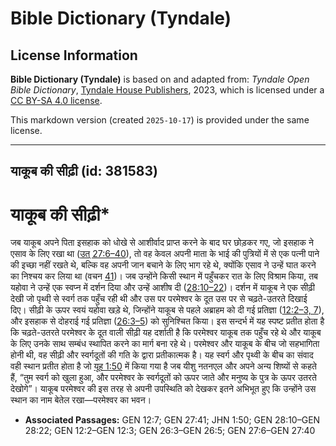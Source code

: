 # Bible Dictionary (Tyndale)

## License Information

**Bible Dictionary (Tyndale)** is based on and adapted from: _Tyndale Open Bible Dictionary_, [Tyndale House Publishers](https://tyndaleopenresources.com/), 2023, which is licensed under a [CC BY-SA 4.0 license](https://creativecommons.org/licenses/by-sa/4.0/legalcode.en).

This markdown version (created `2025-10-17`) is provided under the same license.



--------------------------------

## याकूब की सीढ़ी (id: 381583)

याकूब की सीढ़ी\*
================

जब याकूब अपने पिता इसहाक को धोखे से आशीर्वाद प्राप्त करने के बाद घर छोड़कर गए, जो इसहाक ने एसाव के लिए रखा था ([उत् 27:6–40](https://ref.ly/Gen27:6-Gen27:40)), तो वह केवल अपनी माता के भाई की पुत्रियों में से एक पत्नी पाने की इच्छा नहीं रखते थे, बल्कि वह अपनी जान बचाने के लिए भाग रहे थे, क्योंकि एसाव ने उन्हें घात करने का निश्चय कर लिया था (वचन [41](https://ref.ly/Gen27:41))। जब उन्होंने किसी स्थान में पहुँचकर रात के लिए विश्राम किया, तब यहोवा ने उन्हें एक स्वप्न में दर्शन दिया और उन्हें आशीष दी ([28:10–22](https://ref.ly/Gen28:10-Gen28:22))। दर्शन में याकूब ने एक सीढ़ी देखी जो पृथ्वी से स्वर्ग तक पहुँच रही थी और उस पर परमेश्वर के दूत उस पर से चढ़ते\-उतरते दिखाई दिए। सीढ़ी के ऊपर स्वयं यहोवा खड़े थे, जिन्होंने याकूब से पहले अब्राहम को दी गई प्रतिज्ञा ([12:2–3, 7](https://ref.ly/Gen12:2-Gen12:3,Gen12:7)), और इसहाक से दोहराई गई प्रतिज्ञा ([26:3–5](https://ref.ly/Gen26:3-Gen26:5)) को सुनिश्चित किया। इस सन्दर्भ में यह स्पष्ट प्रतीत होता है कि चढ़ते\-उतरते परमेश्वर के दूत वाली सीढ़ी यह दर्शाती है कि परमेश्वर याकूब तक पहुँच रहे थे और याकूब के लिए उनके साथ सम्बंध स्थापित करने का मार्ग बना रहे थे। परमेश्वर और याकूब के बीच जो सहभागिता होनी थी, वह सीढ़ी और स्वर्गदूतों की गति के द्वारा प्रतीकात्मक है। यह स्वर्ग और पृथ्वी के बीच का संवाद वही स्थान प्रतीत होता है जो [यूह 1:50](https://ref.ly/John1:50) में किया गया है जब यीशु नतनएल और अपने अन्य शिष्यों से कहते हैं, “तुम स्वर्ग को खुला हुआ, और परमेश्वर के स्वर्गदूतों को ऊपर जाते और मनुष्य के पुत्र के ऊपर उतरते देखोगे”। याकूब परमेश्वर की इस तरह से अपनी उपस्थिति को देखकर इतने अभिभूत हुए कि उन्होंने उस स्थान का नाम बेतेल रखा—परमेश्वर का भवन।

* **Associated Passages:** GEN 12:7; GEN 27:41; JHN 1:50; GEN 28:10–GEN 28:22; GEN 12:2–GEN 12:3; GEN 26:3–GEN 26:5; GEN 27:6–GEN 27:40

